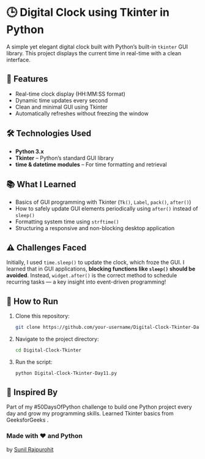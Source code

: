 # 🕒 Digital Clock using Tkinter in Python

A simple yet elegant digital clock built with Python’s built-in `tkinter` GUI library. This project displays the current time in real-time with a clean interface.


## 🎯 Features
- Real-time clock display (HH:MM:SS format)
- Dynamic time updates every second
- Clean and minimal GUI using Tkinter
- Automatically refreshes without freezing the window

## 🛠️ Technologies Used
- **Python 3.x**
- **Tkinter** – Python’s standard GUI library
- **time & datetime modules** – For time formatting and retrieval

## 📚 What I Learned
- Basics of GUI programming with Tkinter (`Tk()`, `Label`, `pack()`, `after()`)
- How to safely update GUI elements periodically using `after()` instead of `sleep()`
- Formatting system time using `strftime()`
- Structuring a responsive and non-blocking desktop application

## ⚠️ Challenges Faced
Initially, I used `time.sleep()` to update the clock, which froze the GUI. I learned that in GUI applications, **blocking functions like `sleep()` should be avoided**. Instead, `widget.after()` is the correct method to schedule recurring tasks — a key insight into event-driven programming!

## 🚀 How to Run
1. Clone this repository:
   ```bash
   git clone https://github.com/your-username/Digital-Clock-Tkinter-Day11.git
   ```
2. Navigate to the project directory:
   ```bash
   cd Digital-Clock-Tkinter
   ```
3. Run the script:
   ```bash
   python Digital-Clock-Tkinter-Day11.py
   ```
## 🙌 Inspired By
Part of my #50DaysOfPython challenge to build one Python project every day and grow my programming skills.
Learned Tkinter basics from GeeksforGeeks .

### Made with ❤️ and Python
  by [Sunil Rajpurohit](https://www.linkedin.com/in/sunil-rajpurohit)
